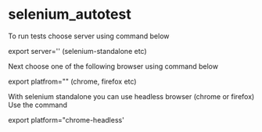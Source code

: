 # selenium_autotest
To run tests choose server using command below

export server='' (selenium-standalone etc)

Next choose one of the following browser using command below

export platfrom="" (chrome, firefox etc)

With selenium standalone you can use headless browser (chrome or firefox)
Use the command

export platform="chrome-headless'
